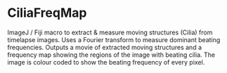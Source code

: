 # CiliaFreqMap
ImageJ / Fiji macro to extract &amp; measure moving structures (Cilia) from timelapse images. Uses a Fourier transform to measure dominant beating frequencies. Outputs a movie of extracted moving structures and a frequency map showing the regions of the image with beating cilia. The image is colour coded to show the beating frequency of every pixel. 
